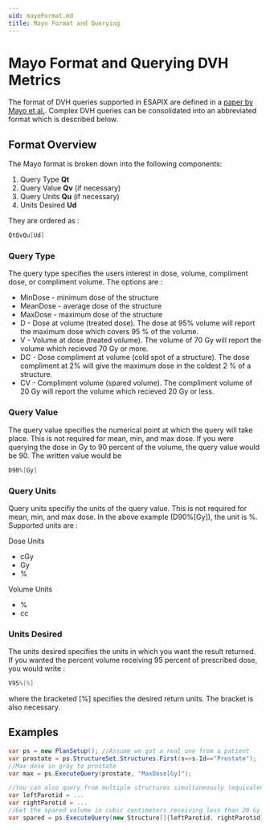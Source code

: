 ```yaml
---
uid: mayoFormat.md
title: Mayo Format and Querying
---
```


# Mayo Format and Querying DVH Metrics
The format of DVH queries supported in ESAPIX are defined in a [paper by Mayo et al.](https://www.ncbi.nlm.nih.gov/pubmed/26825250). Complex DVH queries can be consolidated into an abbreviated format which is described below.

## Format Overview
The Mayo format is broken down into the following components:
1. Query Type **Qt**
2. Query Value **Qv** (if necessary)
3. Query Units **Qu** (if necessary)
4. Units Desired **Ud**

They are ordered as :
```cs
QtQvQu[Ud]
```
### Query Type
The query type specifies the users interest in dose, volume, compliment dose, or compliment volume. The options are :
* MinDose - minimum dose of the structure
* MeanDose - average dose of the structure
* MaxDose - maximum dose of the structure
* D - Dose at volume (treated dose). The dose at 95% volume will report the maximum dose which covers 95 % of the volume.
* V - Volume at dose (treated volume). The volume of 70 Gy will report the volume which recieved 70 Gy or more.
* DC - Dose compliment at volume (cold spot of a structure). The dose compliment at 2% will give the maximum dose in the coldest 2 % of a structure.
* CV - Compliment volume (spared volume). The compliment volume of 20 Gy will report the volume which recieved 20 Gy or less.

### Query Value
The query value specifies the numerical point at which the query will take place. This is not required for mean, min, and max dose. If you were querying the dose in Gy to 90 percent of the volume, the query value would be 90. The written value would be
```cs
D90%[Gy]
```

### Query Units
Query units specifiy the units of the query value. This is not required for mean, min, and max dose. In the above example (D90%[Gy]), the unit is %. Supported units are :

Dose Units

* cGy
* Gy
* %

Volume Units

* %
* cc

### Units Desired
The units desired specifies the units in which you want the result returned. If you wanted the percent volume receiving 95 percent of prescribed dose, you would write :
```cs
V95%[%]
```
where the bracketed [%] specifies the desired return units. The bracket is also necessary.

## Examples
```cs
var ps = new PlanSetup(); //Assume we got a real one from a patient
var prostate = ps.StructureSet.Structures.First(s=>s.Id=="Prostate");
//Max dose in gray to prostate
var max = ps.ExecuteQuery(prostate, "MaxDose[Gy]");

//You can also query from multiple structures simultaneously (equivalent to a boolean OR of both structure volumes)
var leftParotid = ...
var rightParotid = ...
//Get the spared volume in cubic centimeters receiving less than 20 Gy from the combined parotid volumes
var spared = ps.ExecuteQuery(new Structure[]{leftParotid, rightParotid}, "CV20Gy[cc]");
```

